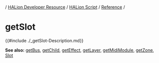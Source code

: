 / [HALion Developer Resource](../../HALion-Developer-Resource.md) / [HALion Script](./HALion-Script.md) / [Reference](./Reference.md) /

# getSlot

{{#include ./_getSlot-Description.md}}

**See also:** [getBus](./getBus.md), [getChild](./getChild.md), [getEffect](./getEffect.md), [getLayer](./getLayer.md), [getMidiModule](./getMidiModule.md), [getZone](./getZone.md), [Slot](./Slot.md)